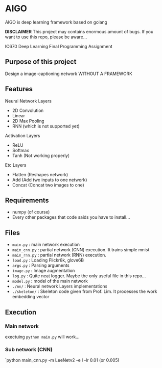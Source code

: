 # AIGO
AIGO is deep learning framework based on golang

**DISCLAIMER**
This project may contains enormous amount of bugs. If you want to use this repo, please be aware...

IC670 Deep Learning Final Programming Assignment

## Purpose of this project
Design a image-captioning network WITHOUT A FRAMEWORK

## Features
Neural Network Layers
 - 2D Convolution
 - Linear
 - 2D Max Pooling
 - RNN (which is not supported yet)

Activation Layers
 - ReLU
 - Softmax
 - Tanh (Not working properly)

Etc Layers
 - Flatten (Reshapes network)
 - Add (Add two inputs to one network)
 - Concat (Concat two images to one)

## Requirements
 - numpy (of course)
 - Every other packages that code saids you have to install...

## Files
 - `main.py` : main network execution
 - `main_cnn.py` : partial network (CNN) execution. It trains simple mnist
 - `main_rnn.py` : partial network (RNN) execution.
 - `load.py` : Loading Flickr8k, glove6B
 - `args.py` : Parsing arguments
 - `image.py` : Image augmentation
 - `log.py` : Quite neat logger. Maybe the only useful file in this repo...
 - `model.py` : model of the main network
 - `./nn/` : Neural network Layers implementations
 - `./skeleton/` : Skeleton code given from Prof. Lim. It processes the work embedding vector

## Execution
### Main network
exectuing `python main.py` will work...

### Sub network (CNN)
`python main_cnn.py -m LeeNetv2 -e l -lr 0.01 (or 0.005)

